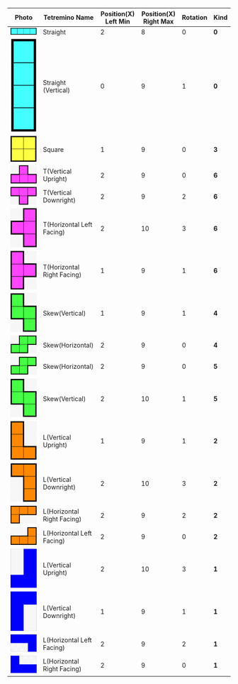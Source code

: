 
| Photo                                                                                        | Tetremino Name             | Position(X) Left Min       | Position(X) Right Max | Rotation | Kind  |
| -------------------------------------------------------------------------------------------- | -------------------------- | -------------------------- | --------------------- | -------- | ----- |
| ![](https://github.com/calebabutler/tetris_ai_project/blob/main/photos/image2.png?raw=true)  | Straight                   | 2                          | 8                     | 0        | **0** |
| ![](https://github.com/calebabutler/tetris_ai_project/blob/main/photos/image11.png?raw=true) | Straight (Vertical)        | 0                          | 9                     | 1        | **0** |
| ![](https://github.com/calebabutler/tetris_ai_project/blob/main/photos/image7.png?raw=true)  | Square                     | 1                          | 9                     | 0        | **3** |
| ![](https://github.com/calebabutler/tetris_ai_project/blob/main/photos/image16.png?raw=true) | T(Vertical Upright)        | 2                          | 9                     | 0        | **6** |
| ![](https://github.com/calebabutler/tetris_ai_project/blob/main/photos/image4.png?raw=true)  | T(Vertical Downright)      | 2                          | 9                     | 2        | **6** |
| ![](https://github.com/calebabutler/tetris_ai_project/blob/main/photos/image15.png?raw=true) | T(Horizontal Left Facing)  | 2                          | 10                    | 3        | **6** |
| ![](https://github.com/calebabutler/tetris_ai_project/blob/main/photos/image17.png?raw=true) | T(Horizontal Right Facing) | 1                          | 9                     | 1        | **6** |
| ![](https://github.com/calebabutler/tetris_ai_project/blob/main/photos/image6.png?raw=true)  | Skew(Vertical)             | 1                          | 9                     | 1        | **4** |
| ![](https://github.com/calebabutler/tetris_ai_project/blob/main/photos/image19.png?raw=true) | Skew(Horizontal)           | 2                          | 9                     | 0        | **4** |
| ![](https://github.com/calebabutler/tetris_ai_project/blob/main/photos/image19.png?raw=true) | Skew(Horizontal)           | 2                          | 9                     | 0        | **5** |
| ![](https://github.com/calebabutler/tetris_ai_project/blob/main/photos/image6.png?raw=true)  | Skew(Vertical)             | 2                          | 10                    | 1        | **5** |
| ![](https://github.com/calebabutler/tetris_ai_project/blob/main/photos/image3.png?raw=true)  | L(Vertical Upright)        | 1                          | 9                     | 1        | **2** |
| ![](https://github.com/calebabutler/tetris_ai_project/blob/main/photos/image13.png?raw=true) | L(Vertical Downright)      | 2                          | 10                    | 3        | **2** |
| ![](https://github.com/calebabutler/tetris_ai_project/blob/main/photos/image12.png?raw=true) | L(Horizontal Right Facing) | 2                          | 9                     | 2        | **2** |
| ![](https://github.com/calebabutler/tetris_ai_project/blob/main/photos/image14.png?raw=true) | L(Horizontal Left Facing)  | 2                          | 9                     | 0        | **2** |
| ![](https://github.com/calebabutler/tetris_ai_project/blob/main/photos/image1.png?raw=true)  | L(Vertical Upright)        | 2                          | 10                    | 3        | **1** |
| ![](https://github.com/calebabutler/tetris_ai_project/blob/main/photos/image9.png?raw=true)  | L(Vertical Downright)      | 1                          | 9                     | 1        | **1** |
| ![](https://github.com/calebabutler/tetris_ai_project/blob/main/photos/image10.png?raw=true) | L(Horizontal Left Facing)  | 2                          | 9                     | 2        | **1** |
| ![](https://github.com/calebabutler/tetris_ai_project/blob/main/photos/image8.png?raw=true)  | L(Horizontal Right Facing) | 2                          | 9                     | 0        | **1** |

